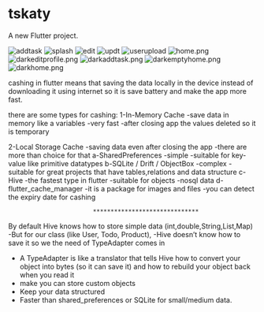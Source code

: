 # tskaty

A new Flutter project.

![addtask](https://github.com/OsamaElsaadany/tskati/blob/main/assets/images/output/addtask.png)
![splash](https://github.com/OsamaElsaadany/tskati/blob/main/assets/images/output/splash.jpg)
![edit](https://github.com/OsamaElsaadany/tskati/blob/main/assets/images/output/edit.png)
![updt](https://github.com/OsamaElsaadany/tskati/blob/main/assets/images/output/updt.png)
![userupload](https://github.com/OsamaElsaadany/tskati/blob/main/assets/images/output/userupload.jpg)
![home.png](https://github.com/OsamaElsaadany/tskati/blob/main/assets/images/output/home.png)
![darkeditprofile.png](https://github.com/OsamaElsaadany/tskati/blob/main/assets/images/output/darkeditprofile.png)
![darkaddtask.png](https://github.com/OsamaElsaadany/tskati/blob/main/assets/images/output/darkaddtask.png)
![darkemptyhome.png](https://github.com/OsamaElsaadany/tskati/blob/main/assets/images/output/darkemptyhome.png)
![darkhome.png](https://github.com/OsamaElsaadany/tskati/blob/main/assets/images/output/darkhome.png)

cashing in flutter means that saving the data locally in the device instead of downloading it using internet so it is save battery and make the app more fast.

there are some types for cashing:
1-In-Memory Cache
-save data in memory like a variables
-very fast
-after closing app the values deleted so it is temporary

2-Local Storage Cache
-saving data even after closing the app
-there are more than choice for that
a-SharedPreferences
-simple
-suitable for key-value like primitive datatypes
b-SQLite / Drift / ObjectBox
-complex
-suitable for great projects that have tables,relations and data structure
c-Hive
-the fastest type in flutter
-suitable for objects
-nosql data
d-flutter_cache_manager
-it is a package for images and files
-you can detect the expiry date for cashing

                            ******************************

By default Hive knows how to store simple data (int,double,String,List,Map)
-But for our class (like User, Todo, Product),
-Hive doesn’t know how to save it so we the need of TypeAdapter comes in

- A TypeAdapter is like a translator that tells Hive how to convert your object into bytes (so it can save it) and how to rebuild your object back when you read it
- make you can store custom objects
- Keep your data structured
- Faster than shared_preferences or SQLite for small/medium data.
